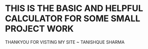 # THIS IS THE BASIC AND HELPFUL CALCULATOR FOR  SOME SMALL PROJECT WORK
THANKYOU FOR  VISTING MY SITE 
~ TANISHQUE SHARMA
